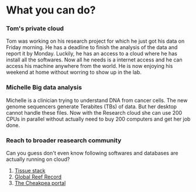 What you can do?
===============

### Tom's private cloud
Tom was working on his research project for which he just got his data on Friday morning. He has a deadline to finish the analysis of the data and report it by Monday. Luckily, he has an access to a cloud where he has install all the softwares. Now all he needs is a internet access and he can access his machine anywhere from the world. He is now enjoying his weekend at home without worring to show up in the lab. 

### Michelle Big data analysis

Michelle is a clinician trying to understand DNA from cancer cells. The new genome sequencers generate Terabites (TBs) of data. But her desktop cannot handle these files. Now with the Research cloud she can use 200 CPUs in parallel without actually need to buy 200 computers and get her job done.

### Reach to broader reasearch community
Can you guess don't even know following softwares and databases are actually running on cloud?

1. [Tissue stack](http://www.tissuestack.org/)
2. [Global Reef Record](http://globalreefrecord.org/)
3. [The Cheakpea portal](http://globalreefrecord.org/)



